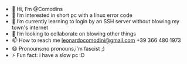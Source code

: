 - 👋 Hi, I’m @Comodins
- 👀 I’m interested in short pc with a linux error code
- 🌱 I’m currently learning to login by an SSH server without blowing my town's internet
- 💞️ I’m looking to collaborate on blowing other things
- 📫 How to reach me leonardocomodini@gmail.com
+39 366 480 1973
- 😄 Pronouns:no pronouns,i'm fascist ;)
- ⚡ Fun fact: i have a slow pc :D

<!---
Comodins/Comodins is a ✨ special ✨ repository because its `README.md` (this file) appears on your GitHub profile.
You can click the Preview link to take a look at your changes.
--->
